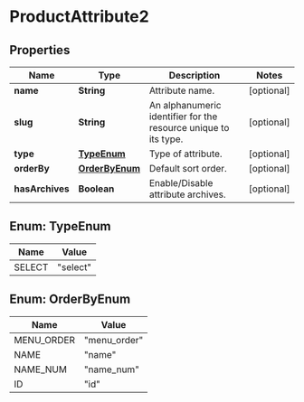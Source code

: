 

# ProductAttribute2


## Properties

Name | Type | Description | Notes
------------ | ------------- | ------------- | -------------
**name** | **String** | Attribute name. |  [optional]
**slug** | **String** | An alphanumeric identifier for the resource unique to its type. |  [optional]
**type** | [**TypeEnum**](#TypeEnum) | Type of attribute. |  [optional]
**orderBy** | [**OrderByEnum**](#OrderByEnum) | Default sort order. |  [optional]
**hasArchives** | **Boolean** | Enable/Disable attribute archives. |  [optional]



## Enum: TypeEnum

Name | Value
---- | -----
SELECT | &quot;select&quot;



## Enum: OrderByEnum

Name | Value
---- | -----
MENU_ORDER | &quot;menu_order&quot;
NAME | &quot;name&quot;
NAME_NUM | &quot;name_num&quot;
ID | &quot;id&quot;



